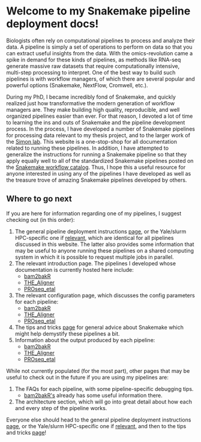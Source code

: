 # Welcome to my Snakemake pipeline deployment docs!

Biologists often rely on computational pipelines to process and analyze their data. A pipeline is simply a set of operations to perform on data so that you can extract useful insights from the data. With the omics-revolution came a spike in demand for these kinds of pipelines, as methods like RNA-seq generate massive raw datasets that require computationally intensive, multi-step processing to interpret. One of the best way to build such pipelines is with workflow managers, of which there are several popular and powerful options (Snakemake, NextFlow, Cromwell, etc.).

During my PhD, I became incredibly fond of Snakemake, and quickly realized just how transformative the modern generation of workflow managers are. They make building high quality, reproducible, and well organized pipelines easier than ever. For that reason, I devoted a lot of time to learning the ins and outs of Snakemake and the pipeline development process. In the process, I have developed a number of Snakemake pipelines for processing data relevant to my thesis project, and to the larger work of the [Simon lab](https://simonlab.yale.edu/). This website is a one-stop-shop for all documentation related to running these pipelines. In addition, I have attempted to generalize the instructions for running a Snakemake pipeline so that they apply equally well to all of the standardized Snakemake pipelines posted on the [Snakemake workflow catalog](https://snakemake.github.io/snakemake-workflow-catalog/?usage=cbg-ethz/). Thus, I hope this a useful resource for anyone interested in using any of the pipelines I have developed as well as the treasure trove of amazing Snakemake pipelines developed by others.

## Where to go next

If you are here for information regarding one of my pipelines, I suggest checking out (in this order):

1. The general pipeline deployment instructions [page](deploy.md), or the Yale/slurm HPC-specific one if [relevant](simon.md), which are identical for all pipelines discussed in this website. The latter also provides some information that may be useful to anyone running these pipelines on a shared computing system in which it is possible to request multiple jobs in parallel.
1. The relevant introduction page. The pipelines I developed whose documentation is currently hosted here include:
    - [bam2bakR](bam2bakR/intro.md)
    - [THE_Aligner](aligner/intro.md)
    - [PROseq_etal](proseq/intro.md)
1. The relevant configuration page, which discusses the config parameters for each pipeline:
    - [bam2bakR](bam2bakR/configuration.md)
    - [THE_Aligner](aligner/configuration.md)
    - [PROseq_etal](proseq/configuration.md)
1. The tips and tricks [page](pragmatism.md) for general advice about Snakemake which might help demystify these pipelines a bit.
1. Information about the output produced by each pipeline:
    - [bam2bakR](bam2bakR/output.md)
    - [THE_Aligner](aligner/output.md)
    - [PROseq_etal](proseq/output.md)

While not currently populated (for the most part), other pages that may be useful to check out in the future if you are using my pipelines are:

1. The FAQs for each pipeline, with some pipeline-specific debugging tips.
    - [bam2bakR's](bam2bakR/faqs.md) already has some useful information there.
1. The architecture section, which will go into great detail about how each and every step of the pipeline works.


Everyone else should head to the general pipeline deployment instructions [page](deploy.md), or the Yale/slurm HPC-specific one if [relevant](simon.md), and then to the tips and tricks [page](pragmatism.md)!